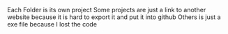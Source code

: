 Each Folder is its own project
Some projects are just a link to another website because it is hard to export it and put it into github
Others is just a exe file because I lost the code
